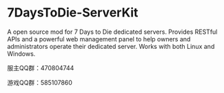 # 7DaysToDie-ServerKit
A open source mod for 7 Days to Die dedicated servers. Provides RESTful APIs and a powerful web management panel to help owners and administrators operate their dedicated server. Works with both Linux and Windows.

服主QQ群：470804744

游戏QQ群：585107860
